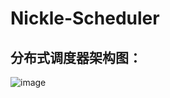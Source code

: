 # Nickle-Scheduler
## 分布式调度器架构图：  
![image](https://github.com/NickleHuang/Nickle-Scheduler/blob/master/doc/NickleScheduler%E6%9E%B6%E6%9E%84%E5%9B%BE.jpg)
